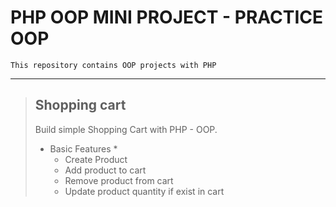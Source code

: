 # PHP OOP MINI PROJECT - PRACTICE OOP
    This repository contains OOP projects with PHP
---

> ## Shopping cart 
> Build simple Shopping Cart with PHP - OOP.
> * Basic Features *
>   - Create Product
>   - Add product to cart
>   - Remove product from cart
>   - Update product quantity if exist in cart
